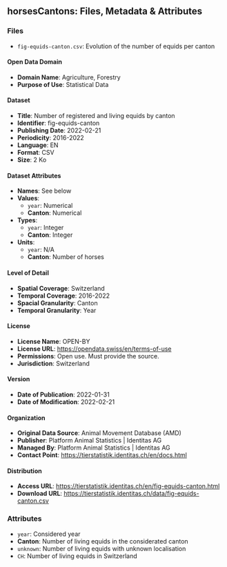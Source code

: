 ## horsesCantons: Files, Metadata & Attributes

### **Files**
- ```fig-equids-canton.csv```: Evolution of the number of equids per canton

#### Open Data Domain
- **Domain Name**: Agriculture, Forestry
- **Purpose of Use**: Statistical Data

#### Dataset
- **Title**: Number of registered and living equids by canton
- **Identifier**: fig-equids-canton
- **Publishing Date**: 2022-02-21
- **Periodicity**: 2016-2022
- **Language**: EN
- **Format**: CSV
- **Size**: 2 Ko

#### Dataset Attributes
- **Names**: See below
- **Values**:
  - ```year```: Numerical
  - **Canton**: Numerical
- **Types**:
  - ```year```: Integer
  - **Canton**: Integer
- **Units**:
  - ```year```: N/A
  - **Canton**: Number of horses

#### Level of Detail
- **Spatial Coverage**: Switzerland
- **Temporal Coverage**: 2016-2022
- **Spacial Granularity**: Canton
- **Temporal Granularity**: Year

#### License
- **License Name**: OPEN-BY
- **License URL**: https://opendata.swiss/en/terms-of-use
- **Permissions**: Open use. Must provide the source.
- **Jurisdiction**: Switzerland

#### Version
- **Date of Publication**: 2022-01-31
- **Date of Modification**: 2022-02-21

#### Organization
- **Original Data Source**: Animal Movement Database (AMD)
- **Publisher**: Platform Animal Statistics | Identitas AG
- **Managed By**: Platform Animal Statistics | Identitas AG
- **Contact Point**: https://tierstatistik.identitas.ch/en/docs.html

#### Distribution
- **Access URL**: https://tierstatistik.identitas.ch/en/fig-equids-canton.html
- **Download URL**: https://tierstatistik.identitas.ch/data/fig-equids-canton.csv

### Attributes

- ```year```: Considered year
- **Canton**: Number of living equids in the considerated canton
- ```unknown```: Number of living equids with unknown localisation
- ```CH```: Number of living equids in Switzerland
